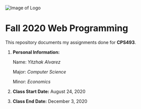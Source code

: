 ![Image of Logo](https://www.newpaltz.edu/media/identity/logos/newpaltzlogo.jpg)

# Fall 2020 Web Programming

This repository documents my assignments done for **CPS493**.

1. **Personal Information:**

    Name: *Yitzhak Alvarez*
  
    Major: *Computer Science*
    
    Minor: *Economics*
    
2. **Class Start Date:** August 24, 2020

3. **Class End Date:** December 3, 2020
